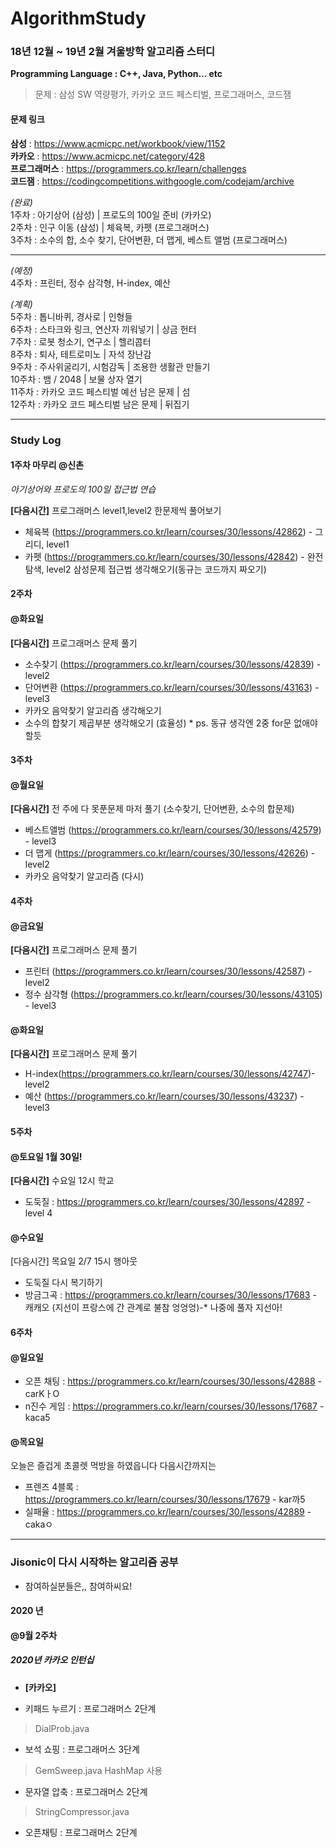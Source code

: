 # AlgorithmStudy

### 18년 12월 ~ 19년 2월 겨울방학 알고리즘 스터디

**Programming Language : C++, Java, Python... etc**

>문제 : 삼성 SW 역량평가, 카카오 코드 페스티벌, 프로그래머스, 코드잼


#### 문제 링크  
**삼성** : https://www.acmicpc.net/workbook/view/1152  
**카카오** : https://www.acmicpc.net/category/428  
**프로그래머스** : https://programmers.co.kr/learn/challenges  
**코드잼** : https://codingcompetitions.withgoogle.com/codejam/archive  

*(완료)*  
1주차 : 아기상어 (삼성) | 프로도의 100일 준비 (카카오)  
2주차 : 인구 이동 (삼성) | 체육복, 카펫 (프로그래머스)  
3주차 : 소수의 합, 소수 찾기, 단어변환, 더 맵게, 베스트 앨범 (프로그래머스)   
***
*(예정)*  
4주차 : 프린터, 정수 삼각형, H-index, 예산

*(계획)*  
5주차 : 톱니바퀴, 경사로 | 인형들  
6주차 : 스타크와 링크, 연산자 끼워넣기 | 상금 헌터  
7주차 : 로봇 청소기, 연구소 | 헬리콥터  
8주차 : 퇴사, 테트로미노 | 자석 장난감  
9주차 : 주사위굴리기, 시험감독 | 조용한 생활관 만들기  
10주차 : 뱀 / 2048 | 보물 상자 열기  
11주차 : 카카오 코드 페스티벌 예선 남은 문제 | 섬  
12주차 : 카카오 코드 페스티벌 남은 문제 | 뒤집기  

-------------------

### Study Log


#### 1주차 마무리 @신촌

*아기상어와 프로도의 100일 접근법 연습*

**[다음시간]** 프로그래머스 level1,level2 한문제씩 풀어보기
- 체육복 (https://programmers.co.kr/learn/courses/30/lessons/42862) - 그리디, level1
- 카펫 (https://programmers.co.kr/learn/courses/30/lessons/42842) - 완전탐색, level2
삼성문제 접근법 생각해오기(동규는 코드까지 짜오기)


#### 2주차

#### @화요일

**[다음시간]** 프로그래머스 문제 풀기
- 소수찾기 (https://programmers.co.kr/learn/courses/30/lessons/42839) - level2
- 단어변환 (https://programmers.co.kr/learn/courses/30/lessons/43163) - level3
- 카카오 음악찾기 알고리즘 생각해오기
- 소수의 합찾기 제곱부분 생각해오기 (효율성) * ps. 동규 생각엔 2중 for문 없애야 할듯

#### 3주차
#### @월요일

**[다음시간]** 전 주에 다 못푼문제 마저 풀기 (소수찾기, 단어변환, 소수의 합문제)
- 베스트앨범 (https://programmers.co.kr/learn/courses/30/lessons/42579) - level3
- 더 맵게 (https://programmers.co.kr/learn/courses/30/lessons/42626) - level2
- 카카오 음악찾기 알고리즘 (다시)

#### 4주차
#### @금요일
**[다음시간]** 프로그래머스 문제 풀기
- 프린터 (https://programmers.co.kr/learn/courses/30/lessons/42587) - level2
- 정수 삼각형 (https://programmers.co.kr/learn/courses/30/lessons/43105) - level3


#### @화요일
**[다음시간]** 프로그래머스 문제 풀기
- H-index(https://programmers.co.kr/learn/courses/30/lessons/42747)- level2
- 예산 (https://programmers.co.kr/learn/courses/30/lessons/43237) - level3

#### 5주차
#### @토요일 1월 30일!
**[다음시간]** 수요일 12시 학교
- 도둑질 : https://programmers.co.kr/learn/courses/30/lessons/42897 - level 4


#### @수요일
[다음시간] 목요일 2/7 15시 행아웃
- 도둑질 다시 복기하기
- 방금그곡 : https://programmers.co.kr/learn/courses/30/lessons/17683 - 캐캐오
(지선이 프랑스에 간 관계로 불참 엉엉엉)-* 나중에 풀자 지선아!

#### 6주차
#### @일요일
- 오픈 채팅 : https://programmers.co.kr/learn/courses/30/lessons/42888 - carKㅏO
- n진수 게임 : https://programmers.co.kr/learn/courses/30/lessons/17687 - kaca5


#### @목요일
오늘은 즐겁게 초콜렛 먹방을 하였읍니다
다음시간까지는
- 프렌즈 4블록 : https://programmers.co.kr/learn/courses/30/lessons/17679 - kar까5
- 실패율 : https://programmers.co.kr/learn/courses/30/lessons/42889 - cakaㅇ




----------------------------------------------------------------------------------------


### Jisonic이 다시 시작하는 알고리즘 공부
- 참여하실분들은,, 참여하씨요!

#### 2020 년
#### @9월 2주차

##### 2020년 카카오 인턴십
- **[카카오]**
 * 키패드 누르기 : 프로그래머스 2단계
 > DialProb.java
 * 보석 쇼핑 : 프로그래머스 3단계 
 > GemSweep.java
 > HashMap 사용
 * 문자열 압축 : 프로그래머스 2단계
 > StringCompressor.java
 * 오픈채팅 : 프로그래머스 2단계

